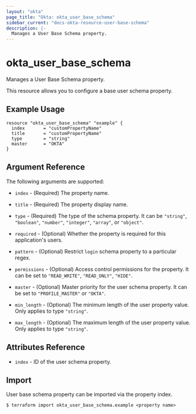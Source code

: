 ```yaml
---
layout: "okta"
page_title: "Okta: okta_user_base_schema"
sidebar_current: "docs-okta-resource-user-base-schema"
description: |-
  Manages a User Base Schema property.
---
```


# okta_user_base_schema

Manages a User Base Schema property.

This resource allows you to configure a base user schema property.

## Example Usage

```hcl
resource "okta_user_base_schema" "example" {
  index       = "customPropertyName"
  title       = "customPropertyName"
  type        = "string"
  master      = "OKTA"
}
```

## Argument Reference

The following arguments are supported:

* `index` - (Required) The property name.

* `title` - (Required) The property display name.

* `type` - (Required) The type of the schema property. It can be `"string"`, `"boolean"`, `"number"`, `"integer"`, `"array"`, or `"object"`.

* `required` - (Optional) Whether the property is required for this application's users.

* `pattern` - (Optional) Restrict `login` schema property to a particular regex.

* `permissions` - (Optional) Access control permissions for the property. It can be set to `"READ_WRITE"`, `"READ_ONLY"`, `"HIDE"`.

* `master` - (Optional) Master priority for the user schema property. It can be set to `"PROFILE_MASTER"` or `"OKTA"`.

* `min_length` - (Optional) The minimum length of the user property value. Only applies to type `"string"`.

* `max_length` - (Optional) The maximum length of the user property value. Only applies to type `"string"`.

## Attributes Reference

* `index` - ID of the user schema property.

## Import

User base schema property can be imported via the property index.

```
$ terraform import okta_user_base_schema.example <property name>
```
